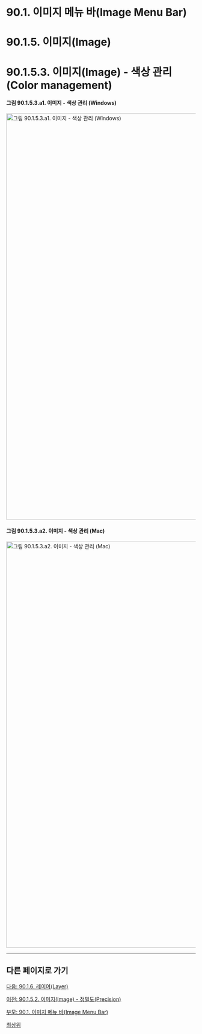 # 90.1. 이미지 메뉴 바(Image Menu Bar)
# 90.1.5. 이미지(Image)
# 90.1.5.3. 이미지(Image) - 색상 관리(Color management)

#### 그림 90.1.5.3.a1. 이미지 - 색상 관리 (Windows)
<img width="1080" alt="그림 90.1.5.3.a1. 이미지 - 색상 관리 (Windows)" environment="MacOS:Sonoma 14.2.1 GIMP 2.10.36" src="https://github.com/wonder13662/gimp/assets/15767104/a6809cf3-45e0-40f0-a58d-8688d4aa3fe2">

#### 그림 90.1.5.3.a2. 이미지 - 색상 관리 (Mac)
<img width="1080" alt="그림 90.1.5.3.a2. 이미지 - 색상 관리 (Mac)" environment="MacOS:Sonoma 14.2.1 GIMP 2.10.36" src="https://github.com/wonder13662/gimp/assets/15767104/0146c64a-9c10-4968-b8b8-8125952c4d9b">

***

## 다른 페이지로 가기

[다음: 90.1.6. 레이어(Layer)](./90-01-06-layer.md)

[이전: 90.1.5.2. 이미지(Image) - 정밀도(Precision)](./90-01-05-imagex-02-precision.md)

[부모: 90.1. 이미지 메뉴 바(Image Menu Bar)](./90-01-00-image-menu-bar.md)

[최상위](./00-home.md)

